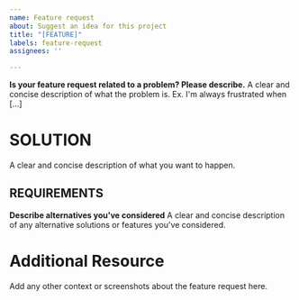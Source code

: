 ```yaml
---
name: Feature request
about: Suggest an idea for this project
title: "[FEATURE]"
labels: feature-request
assignees: ''

---
```


**Is your feature request related to a problem? Please describe.**
A clear and concise description of what the problem is. Ex. I'm always frustrated when [...]

# SOLUTION
A clear and concise description of what you want to happen.
## REQUIREMENTS
**Describe alternatives you've considered**
A clear and concise description of any alternative solutions or features you've considered.

# Additional Resource
Add any other context or screenshots about the feature request here.
